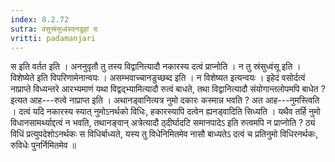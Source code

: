 ```yaml
---
index: 8.2.72
sutra: वसुस्रंसुध्वंस्वनडुहां दः
vritti: padamanjari
---
```


 स इति वर्तत इति । अननुवृतौ तु तस्य विद्वानित्यादौ नकारस्य दत्वं प्राप्नोति । न तु स्रंसुध्वंसू इति । विशेष्येते इति विपरिणामेनान्वयः । असम्भवाच्चानडुच्छब्द इति । न विशेष्यत इत्यन्वयः । इहेदं वसोर्दत्वं नाप्राप्ते विध्यन्तरे आरभ्यमाणं यथा विद्वद्भ्यामित्यादौ रुत्वं बाधते, तथा विद्वानित्यादौ संयोगान्तलोपमपि बाधेत ? इत्यत आह---रुत्वे नाप्राप्त इति । अथानड्वानित्यत्र नुमो दकारः कस्मान्न भवति ? अत आह---नुमस्त्विति । दत्वं यदि नकारस्य स्यात् नुमोऽनर्थको विधिः, हकारस्यापि दत्वेन ह्यनड्वादिति सिध्यति । यथैव तर्हि नुमो विधानसामर्थ्याद्दत्वं न भवति, तथानङ्वान् अत्रेत्यादौ ठ्दीर्घादटि समानपादेऽ इति रुत्वमपि न प्राप्नोति ? ठ्यं विधिं प्रत्युपदेशोऽनर्थकः स विधिर्बाध्यते, यस्य तु विधेनिमितमेव नासौ बाध्यतेऽ दत्वं च प्रतिनुमो विधिरनर्थकः, रुविधेः पुनर्निमितमेव ॥